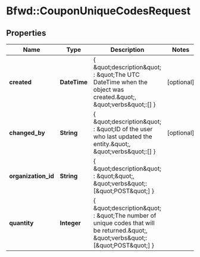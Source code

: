 # Bfwd::CouponUniqueCodesRequest

## Properties
Name | Type | Description | Notes
------------ | ------------- | ------------- | -------------
**created** | **DateTime** | { \&quot;description\&quot; : \&quot;The UTC DateTime when the object was created.\&quot;, \&quot;verbs\&quot;:[] } | [optional] 
**changed_by** | **String** | { \&quot;description\&quot; : \&quot;ID of the user who last updated the entity.\&quot;, \&quot;verbs\&quot;:[] } | [optional] 
**organization_id** | **String** | { \&quot;description\&quot; : \&quot;\&quot;, \&quot;verbs\&quot;:[\&quot;POST\&quot;] } | 
**quantity** | **Integer** | { \&quot;description\&quot; : \&quot;The number of unique codes that will be returned.\&quot;, \&quot;verbs\&quot;:[\&quot;POST\&quot;] } | 


